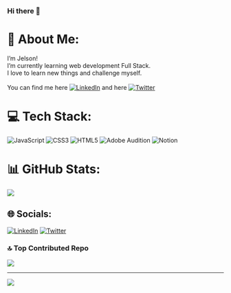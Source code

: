 ### Hi there 👋

# 💫 About Me:
I’m Jelson!<br>I’m currently learning web development Full Stack.<br>I love to learn new things and challenge myself.<br><br>
You can find me here [![LinkedIn](https://img.shields.io/badge/LinkedIn-%230077B5.svg?logo=linkedin&logoColor=white)](https://linkedin.com/in/jelsontavares) and here 
[![Twitter](https://img.shields.io/badge/Twitter-%231DA1F2.svg?logo=Twitter&logoColor=white)](https://twitter.com/jelsontavares)

# 💻 Tech Stack:
![JavaScript](https://img.shields.io/badge/javascript-%23323330.svg?style=plastic&logo=javascript&logoColor=%23F7DF1E) ![CSS3](https://img.shields.io/badge/css3-%231572B6.svg?style=plastic&logo=css3&logoColor=white) ![HTML5](https://img.shields.io/badge/html5-%23E34F26.svg?style=plastic&logo=html5&logoColor=white) ![Adobe Audition](https://img.shields.io/badge/Adobe%20Audition-9999FF.svg?style=plastic&logo=Adobe%20Audition&logoColor=white) ![Notion](https://img.shields.io/badge/Notion-%23000000.svg?style=plastic&logo=notion&logoColor=white)

# 📊 GitHub Stats:
![](https://github-readme-stats.vercel.app/api/top-langs/?username=jelsontavares&theme=dark&hide_border=false&include_all_commits=false&count_private=false&layout=compact)

## 🌐 Socials:
[![LinkedIn](https://img.shields.io/badge/LinkedIn-%230077B5.svg?logo=linkedin&logoColor=white)](https://linkedin.com/in/jelsontavares) [![Twitter](https://img.shields.io/badge/Twitter-%231DA1F2.svg?logo=Twitter&logoColor=white)](https://twitter.com/jelsontavares)

### 🔝 Top Contributed Repo
![](https://github-contributor-stats.vercel.app/api?username=jelsontavares&limit=5&theme=dark&combine_all_yearly_contributions=true)

---
[![](https://visitcount.itsvg.in/api?id=jelsontavares&icon=0&color=0)](https://visitcount.itsvg.in)

<!-- Proudly created with GPRM ( https://gprm.itsvg.in ) -->

